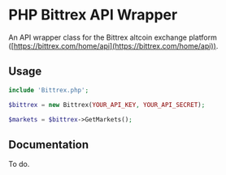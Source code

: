 # PHP Bittrex API Wrapper
An API wrapper class for the Bittrex altcoin exchange platform ([https://bittrex.com/home/api](https://bittrex.com/home/api)).

## Usage
```php
include 'Bittrex.php';

$bittrex = new Bittrex(YOUR_API_KEY, YOUR_API_SECRET);

$markets = $bittrex->GetMarkets();
```

## Documentation
To do.